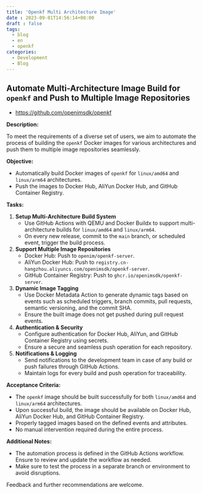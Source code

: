 ```yaml
---
title: 'Openkf Multi Architecture Image'
date : 2023-09-01T14:56:14+08:00
draft : false
tags:
  - blog
  - en
  - openkf
categories:
  - Development
  - Blog
---
```


## Automate Multi-Architecture Image Build for `openkf` and Push to Multiple Image Repositories

+ https://github.com/openimsdk/openkf

**Description:**

To meet the requirements of a diverse set of users, we aim to automate the process of building the `openkf` Docker images for various architectures and push them to multiple image repositories seamlessly.

**Objective:**

- Automatically build Docker images of `openkf` for `linux/amd64` and `linux/arm64` architectures.
- Push the images to Docker Hub, AliYun Docker Hub, and GitHub Container Registry.

**Tasks:**

1. **Setup Multi-Architecture Build System**
   - Use GitHub Actions with QEMU and Docker Buildx to support multi-architecture builds for `linux/amd64` and `linux/arm64`.
   - On every new release, commit to the `main` branch, or scheduled event, trigger the build process.
2. **Support Multiple Image Repositories**
   - Docker Hub: Push to `openim/openkf-server`.
   - AliYun Docker Hub: Push to `registry.cn-hangzhou.aliyuncs.com/openimsdk/openkf-server`.
   - GitHub Container Registry: Push to `ghcr.io/openimsdk/openkf-server`.
3. **Dynamic Image Tagging**
   - Use Docker Metadata Action to generate dynamic tags based on events such as scheduled triggers, branch commits, pull requests, semantic versioning, and the commit SHA.
   - Ensure the built image does not get pushed during pull request events.
4. **Authentication & Security**
   - Configure authentication for Docker Hub, AliYun, and GitHub Container Registry using secrets.
   - Ensure a secure and seamless push operation for each repository.
5. **Notifications & Logging**
   - Send notifications to the development team in case of any build or push failures through GitHub Actions.
   - Maintain logs for every build and push operation for traceability.

**Acceptance Criteria:**

- The `openkf` image should be built successfully for both `linux/amd64` and `linux/arm64` architectures.
- Upon successful build, the image should be available on Docker Hub, AliYun Docker Hub, and GitHub Container Registry.
- Properly tagged images based on the defined events and attributes.
- No manual intervention required during the entire process.

**Additional Notes:**

- The automation process is defined in the GitHub Actions workflow. Ensure to review and update the workflow as needed.
- Make sure to test the process in a separate branch or environment to avoid disruptions.

Feedback and further recommendations are welcome.
